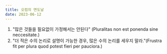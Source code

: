 ```yaml
---
title: 오컴의 면도날
date: 2023-06-12
---
```


1. "많은 것들을 필요없이 가정해서는 안된다" (Pluralitas non est ponenda sine neccesitate.)
2. "더 적은 수의 논리로 설명이 가능한 경우, 많은 수의 논리를 세우지 말라."(Frustra fit per plura quod potest fieri per pauciora.)
